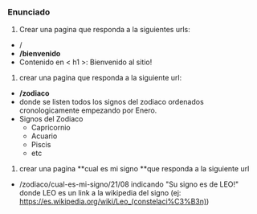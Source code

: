 ### Enunciado
1. Crear una pagina que responda a la siguientes urls:
 - /
  - **/bienvenido**
  - Contenido en < h1 >:
Bienvenido al sitio!
1. crear una pagina que responda a la siguiente url:
  - **/zodiaco**
  - donde se listen todos los signos del zodiaco ordenados cronologicamente empezando por Enero.
  - Signos del Zodiaco
     * Capricornio
     * Acuario
     * Piscis
	 * etc
1. crear una pagina **cual es mi signo **que responda a la siguiente url  
 - /zodiaco/cual-es-mi-signo/21/08
 indicando "Su signo es de LEO!" donde LEO es un link a la wikipedia del signo (ej: https://es.wikipedia.org/wiki/Leo_(constelaci%C3%B3n))